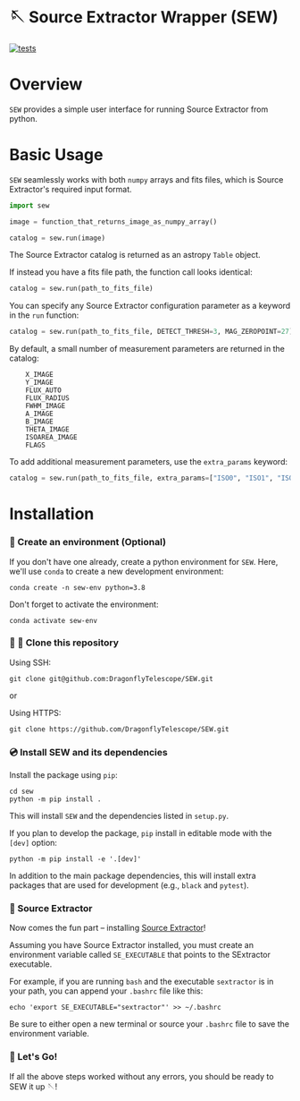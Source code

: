 # 🪡 Source Extractor Wrapper (SEW)

[![tests](https://github.com/DragonflyTelescope/SEW/actions/workflows/tests.yml/badge.svg)](https://github.com/DragonflyTelescope/SEW/actions/workflows/tests.yml)

# Overview

`SEW` provides a simple user interface for running Source Extractor from python.

# Basic Usage

`SEW` seamlessly works with both `numpy` arrays and fits files, which is
Source Extractor's required input format.

```python
import sew

image = function_that_returns_image_as_numpy_array()

catalog = sew.run(image)
```

The Source Extractor catalog is returned as an astropy `Table` object.

If instead you have a fits file path, the function call looks identical:

```python
catalog = sew.run(path_to_fits_file)
```

You can specify any Source Extractor configuration parameter as a keyword in the `run` function:

```python
catalog = sew.run(path_to_fits_file, DETECT_THRESH=3, MAG_ZEROPOINT=27)
```

By default, a small number of measurement parameters are returned in the catalog:

```
    X_IMAGE
    Y_IMAGE
    FLUX_AUTO
    FLUX_RADIUS
    FWHM_IMAGE
    A_IMAGE
    B_IMAGE
    THETA_IMAGE
    ISOAREA_IMAGE
    FLAGS
```

To add additional measurement parameters, use the `extra_params` keyword:

```python
catalog = sew.run(path_to_fits_file, extra_params=["ISO0", "ISO1", "ISO2"])
```

# Installation

### 🐍 Create an environment (Optional)

If you don't have one already, create a python environment for `SEW`. Here, we'll use `conda` to create
a new development environment:

```shell
conda create -n sew-env python=3.8
```

Don't forget to activate the environment:

```shell
conda activate sew-env
```

### 🐑 🐑 Clone this repository

Using SSH:

```shell
git clone git@github.com:DragonflyTelescope/SEW.git
```

or

Using HTTPS:

```shell
git clone https://github.com/DragonflyTelescope/SEW.git
```

### 💿 Install SEW and its dependencies

Install the package using `pip`:

```shell
cd sew
python -m pip install .
```

This will install `SEW` and the dependencies listed in `setup.py`.

If you plan to develop the package, `pip` install in editable mode with the `[dev]` option:

```shell
python -m pip install -e '.[dev]'
```

In addition to the main package dependencies, this will install extra packages that are used
for development (e.g., `black` and `pytest`).

### 🌌 Source Extractor

Now comes the fun part – installing [Source Extractor](https://sextractor.readthedocs.io/en/latest/Installing.html)!

Assuming you have Source Extractor installed, you must create an environment variable called `SE_EXECUTABLE` that points
to the SExtractor executable.

For example, if you are running `bash` and the executable `sextractor` is in your path, you can append your
`.bashrc` file like this:

```shell
echo 'export SE_EXECUTABLE="sextractor"' >> ~/.bashrc
```

Be sure to either open a new terminal or source your `.bashrc` file to save the environment variable.

### 🚀 Let's Go!

If all the above steps worked without any errors, you should be ready to SEW it up 🪡!
